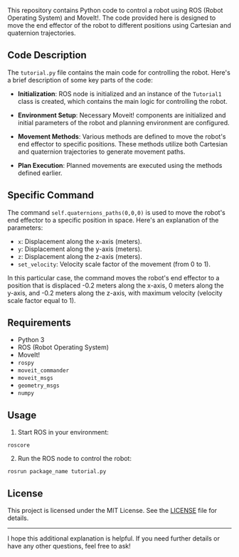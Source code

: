 
This repository contains Python code to control a robot using ROS (Robot Operating System) and MoveIt!. The code provided here is designed to move the end effector of the robot to different positions using Cartesian and quaternion trajectories.

## Code Description

The `tutorial.py` file contains the main code for controlling the robot. Here's a brief description of some key parts of the code:

- **Initialization**: ROS node is initialized and an instance of the `Tutorial1` class is created, which contains the main logic for controlling the robot.

- **Environment Setup**: Necessary Moveit! components are initialized and initial parameters of the robot and planning environment are configured.

- **Movement Methods**: Various methods are defined to move the robot's end effector to specific positions. These methods utilize both Cartesian and quaternion trajectories to generate movement paths.

- **Plan Execution**: Planned movements are executed using the methods defined earlier.

## Specific Command

The command `self.quaternions_paths(0,0,0)` is used to move the robot's end effector to a specific position in space. Here's an explanation of the parameters:

- `x`: Displacement along the x-axis (meters).
- `y`: Displacement along the y-axis (meters).
- `z`: Displacement along the z-axis (meters).
- `set_velocity`: Velocity scale factor of the movement (from 0 to 1).

In this particular case, the command moves the robot's end effector to a position that is displaced -0.2 meters along the x-axis, 0 meters along the y-axis, and -0.2 meters along the z-axis, with maximum velocity (velocity scale factor equal to 1).

## Requirements

- Python 3
- ROS (Robot Operating System)
- MoveIt!
- `rospy`
- `moveit_commander`
- `moveit_msgs`
- `geometry_msgs`
- `numpy`

## Usage

1. Start ROS in your environment:

```
roscore
```

2. Run the ROS node to control the robot:

```
rosrun package_name tutorial.py
```



## License

This project is licensed under the MIT License. See the [LICENSE](LICENSE) file for details.

---

I hope this additional explanation is helpful. If you need further details or have any other questions, feel free to ask!

